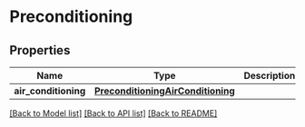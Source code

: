 # Preconditioning

## Properties
Name | Type | Description | Notes
------------ | ------------- | ------------- | -------------
**air_conditioning** | [**PreconditioningAirConditioning**](PreconditioningAirConditioning.md) |  | [optional] 

[[Back to Model list]](../README.md#documentation-for-models) [[Back to API list]](../README.md#documentation-for-api-endpoints) [[Back to README]](../README.md)


